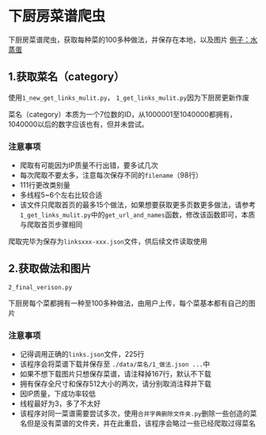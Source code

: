 # 下厨房菜谱爬虫
下厨房菜谱爬虫，获取每种菜的100多种做法，并保存在本地，以及图片
[例子：水蒸蛋](https://www.xiachufang.com/category/1012133/)

## 1.获取菜名（category）
使用`1_new_get_links_mulit.py`，
`1_get_links_mulit.py`因为下厨房更新作废

菜名（category）本质为一个7位数的ID，从1000001至1040000都拥有，1040000以后的数字应该也有，但并未尝试。
### 注意事项
* 爬取有可能因为IP质量不行出错，要多试几次
* 每次爬取不要太多，注意每次保存不同的`filename`（98行）
* 111行更改类别量
* 多线程5~6个左右比较合适
* 该文件只爬取首页的最多15个做法，如果想要获取更多页数更多做法，请参考`1_get_links_mulit.py`中的`get_url_and_names`函数，修改该函数即可，本质与爬取首页步骤相同

爬取完毕为保存为`linksxxx-xxx.json`文件，供后续文件读取使用

## 2.获取做法和图片
`2_final_verison.py`

下厨房每个菜都拥有一种至100多种做法，由用户上传，每个菜基本都有自己的图片

### 注意事项
* 记得调用正确的`links.json`文件，225行
* 该程序会将菜谱下载并保存至 `./data/菜名/1_做法.json ...`中
* 如果不想下载图片只想保存菜谱，请注释掉167行，默认不下载
* 拥有保存全尺寸和保存512大小的两次，请分别取消注释并下载
* 因IP质量，下成功率较低
* 线程最好为3，多了不太好
* 该程序对同一菜谱需要尝试多次，使用`合并字典删除文件夹.py`删除一些创造的菜名但是没有菜谱的文件夹，并在此重启，该程序会略过一些已经爬取过得菜名
